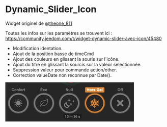 # Dynamic_Slider_Icon

Widget originel de [@theone_811](https://community.jeedom.com/u/theone_811)

Toutes les infos sur les paramètres se trouvent ici : https://community.jeedom.com/t/widget-dynamic-slider-avec-icon/45480

- Modification identation.
- Ajout de la position basse de timeCmd
- Ajout des couleurs en glissant la souris sur l'icône.
- Ajout du titre en glissant la sourcis sur la valeur selectionnée.
- Suppression valeur pour commande action/other.
- Correction valueDate non reconnue par Date().

![image](./preview_dashboard.gif "Preview dashboard")
